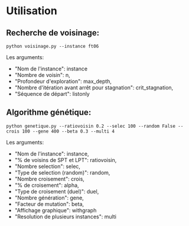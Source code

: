 # Utilisation 
## Recherche de voisinage:

````shell script
python voisinage.py --instance ft06

````

Les arguments:
* "Nom de l'instance": instance
* "Nombre de voisin": n, 
* "Profondeur d'exploration": max_depth, 
* "Nombre d'itération avant arrêt pour stagnation": crit_stagnation,
* "Séquence de départ": listonly

## Algorithme génétique:

````shell script
python genetique.py --ratiovoisin 0.2 --selec 100 --random False --crois 100 --gene 400 --beta 0.3 --multi 4

````

Les arguments:
* "Nom de l'instance": instance,
* "% de voisins de SPT et LPT": ratiovoisin,
* "Nombre selection": selec, 
* "Type de selection (random)": random, 
* "Nombre croisement": crois,
* "% de croisement": alpha, 
* "Type de croisement (duel)": duel,
* "Nombre génération": gene, 
* "Facteur de mutation": beta,
* "Affichage graphique": withgraph
* "Resolution de plusieurs instances": multi